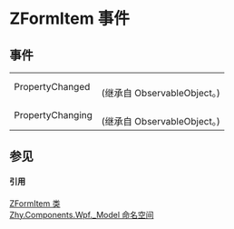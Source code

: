# ZFormItem 事件




## 事件
<table>
<tr>
<td>PropertyChanged</td>
<td><br />(继承自 ObservableObject。)</td></tr>
<tr>
<td>PropertyChanging</td>
<td><br />(继承自 ObservableObject。)</td></tr>
</table>

## 参见


#### 引用
<a href="T_Zhy_Components_Wpf__Model_ZFormItem">ZFormItem 类</a>  
<a href="N_Zhy_Components_Wpf__Model">Zhy.Components.Wpf._Model 命名空间</a>  
